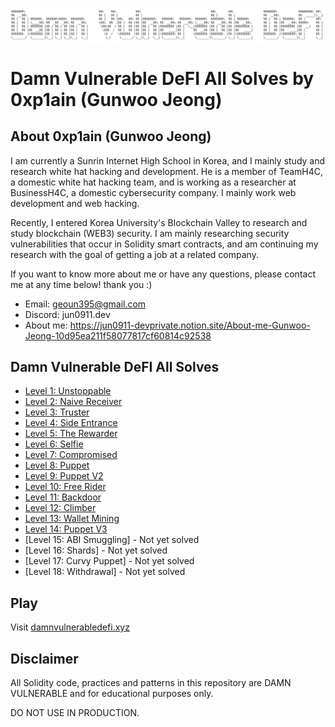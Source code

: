 ![](cover.png)

# Damn Vulnerable DeFI All Solves by 0xp1ain (Gunwoo Jeong)

## About 0xp1ain (Gunwoo Jeong)

I am currently a Sunrin Internet High School in Korea, and I mainly study and research white hat hacking and development. He is a member of TeamH4C, a domestic white hat hacking team, and is working as a researcher at BusinessH4C, a domestic cybersecurity company. I mainly work web development and web hacking.

Recently, I entered Korea University's Blockchain Valley to research and study blockchain (WEB3) security. I am mainly researching security vulnerabilities that occur in Solidity smart contracts, and am continuing my research with the goal of getting a job at a related company.

If you want to know more about me or have any questions, please contact me at any time below! thank you :)

- Email: geoun395@gmail.com
- Discord: jun0911.dev
- About me: https://jun0911-devprivate.notion.site/About-me-Gunwoo-Jeong-10d95ea211f58077817cf60814c92538

## Damn Vulnerable DeFI All Solves

- [Level 1: Unstoppable](./test/unstoppable/unstoppable.challenge.js)
- [Level 2: Naive Receiver](./test/naive-receiver/naive-receiver.challenge.js)
- [Level 3: Truster](./test/truster/truster.challenge.js)
- [Level 4: Side Entrance](./test/side-entrance/side-entrance.challenge.js)
- [Level 5: The Rewarder](./test/the-rewarder/the-rewarder.challenge.js)
- [Level 6: Selfie](./test/selfie/selfie.challenge.js)
- [Level 7: Compromised](./test/compromised/compromised.challenge.js)
- [Level 8: Puppet](./test/puppet/puppet.challenge.js)
- [Level 9: Puppet V2](./test/puppet-v2/puppet-v2.challenge.js)
- [Level 10: Free Rider](./test/free-rider/free-rider.challenge.js)
- [Level 11: Backdoor](./test/backdoor/backdoor.challenge.js)
- [Level 12: Climber](./test/climber/climber.challenge.js)
- [Level 13: Wallet Mining](./test/wallet-mining/wallet-mining.challenge.js)
- [Level 14: Puppet V3](./test/puppet-v3/puppet-v3.challenge.js)
- [Level 15: ABI Smuggling] - Not yet solved
- [Level 16: Shards] - Not yet solved
- [Level 17: Curvy Puppet] - Not yet solved
- [Level 18: Withdrawal] - Not yet solved

## Play

Visit [damnvulnerabledefi.xyz](https://damnvulnerabledefi.xyz)

## Disclaimer

All Solidity code, practices and patterns in this repository are DAMN VULNERABLE and for educational purposes only.

DO NOT USE IN PRODUCTION.
